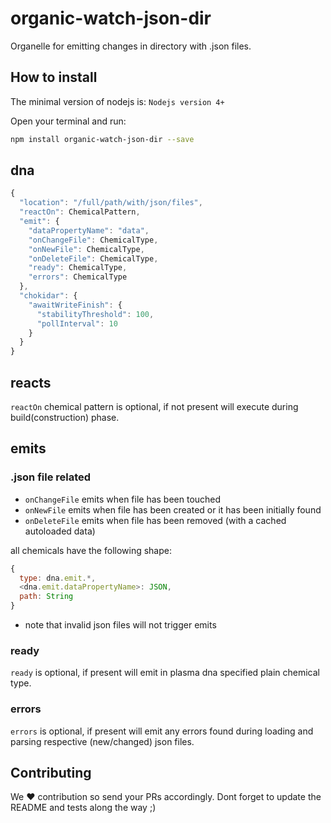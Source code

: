 # organic-watch-json-dir

Organelle for emitting changes in directory with .json files.

## How to install

The minimal version of nodejs is: `Nodejs version 4+`

Open your terminal and run:

```bash
npm install organic-watch-json-dir --save
```

## dna

```javascript
{
  "location": "/full/path/with/json/files",
  "reactOn": ChemicalPattern,
  "emit": {
    "dataPropertyName": "data",
    "onChangeFile": ChemicalType,
    "onNewFile": ChemicalType,
    "onDeleteFile": ChemicalType,
    "ready": ChemicalType,
    "errors": ChemicalType
  },
  "chokidar": {
    "awaitWriteFinish": {
      "stabilityThreshold": 100,
      "pollInterval": 10
    }
  }
}
```

## reacts

`reactOn` chemical pattern is optional, if not present will execute during build(construction) phase.

## emits 

### .json file related 

* `onChangeFile` emits when file has been touched
* `onNewFile` emits when file has been created or it has been initially found
* `onDeleteFile` emits when file has been removed (with a cached autoloaded data)

all chemicals have the following shape:

```javascript
{
  type: dna.emit.*,
  <dna.emit.dataPropertyName>: JSON,
  path: String
}
```

* note that invalid json files will not trigger emits

### ready

`ready` is optional, if present will emit in plasma dna specified plain chemical type.

### errors

`errors` is optional, if present will emit any errors found during loading and parsing respective (new/changed) json files.

## Contributing

We :hearts: contribution so send your PRs accordingly. Dont forget to update the README and tests along the way ;)
